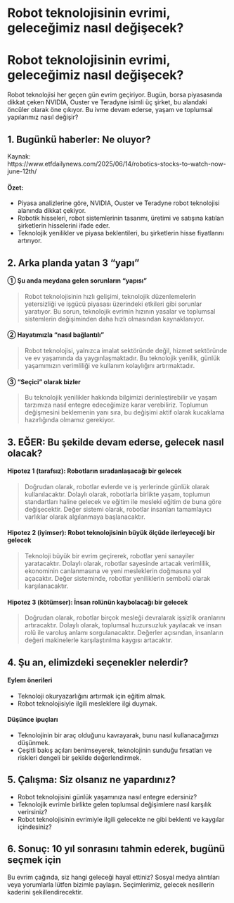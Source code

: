 # Robot teknolojisinin evrimi, geleceğimiz nasıl değişecek?

<h1>Robot teknolojisinin evrimi, geleceğimiz nasıl değişecek?</h1>
<p>Robot teknolojisi her geçen gün evrim geçiriyor. Bugün, borsa piyasasında dikkat çeken NVIDIA, Ouster ve Teradyne isimli üç şirket, bu alandaki öncüler olarak öne çıkıyor. Bu ivme devam ederse, yaşam ve toplumsal yapılarımız nasıl değişir?</p>
<h2>1. Bugünkü haberler: Ne oluyor?</h2>
<p>Kaynak:<br />
https://www.etfdailynews.com/2025/06/14/robotics-stocks-to-watch-now-june-12th/</p>
<h4>Özet:</h4>
<ul>
<li>Piyasa analizlerine göre, NVIDIA, Ouster ve Teradyne robot teknolojisi alanında dikkat çekiyor.</li>
<li>Robotik hisseleri, robot sistemlerinin tasarımı, üretimi ve satışına katılan şirketlerin hisselerini ifade eder.</li>
<li>Teknolojik yenilikler ve piyasa beklentileri, bu şirketlerin hisse fiyatlarını artırıyor.</li>
</ul>
<h2>2. Arka planda yatan 3 &#8220;yapı&#8221;</h2>
<h4>① Şu anda meydana gelen sorunların &#8220;yapısı&#8221;</h4>
<blockquote>
<p>Robot teknolojisinin hızlı gelişimi, teknolojik düzenlemelerin yetersizliği ve işgücü piyasası üzerindeki etkileri gibi sorunlar yaratıyor. Bu sorun, teknolojik evrimin hızının yasalar ve toplumsal sistemlerin değişiminden daha hızlı olmasından kaynaklanıyor.</p>
</blockquote>
<h4>② Hayatımızla &#8220;nasıl bağlantılı&#8221;</h4>
<blockquote>
<p>Robot teknolojisi, yalnızca imalat sektöründe değil, hizmet sektöründe ve ev yaşamında da yaygınlaşmaktadır. Bu teknolojik yenilik, günlük yaşamımızın verimliliği ve kullanım kolaylığını artırmaktadır.</p>
</blockquote>
<h4>③ &#8220;Seçici&#8221; olarak bizler</h4>
<blockquote>
<p>Bu teknolojik yenilikler hakkında bilgimizi derinleştirebilir ve yaşam tarzımıza nasıl entegre edeceğimize karar verebiliriz. Toplumun değişmesini beklemenin yanı sıra, bu değişimi aktif olarak kucaklama hazırlığında olmamız gerekiyor.</p>
</blockquote>
<h2>3. EĞER: Bu şekilde devam ederse, gelecek nasıl olacak?</h2>
<h4>Hipotez 1 (tarafsız): Robotların sıradanlaşacağı bir gelecek</h4>
<blockquote>
<p>Doğrudan olarak, robotlar evlerde ve iş yerlerinde günlük olarak kullanılacaktır. Dolaylı olarak, robotlarla birlikte yaşam, toplumun standartları haline gelecek ve eğitim ile mesleki eğitim de buna göre değişecektir. Değer sistemi olarak, robotlar insanları tamamlayıcı varlıklar olarak algılanmaya başlanacaktır.</p>
</blockquote>
<h4>Hipotez 2 (iyimser): Robot teknolojisinin büyük ölçüde ilerleyeceği bir gelecek</h4>
<blockquote>
<p>Teknoloji büyük bir evrim geçirerek, robotlar yeni sanayiler yaratacaktır. Dolaylı olarak, robotlar sayesinde artacak verimlilik, ekonominin canlanmasına ve yeni mesleklerin doğmasına yol açacaktır. Değer sisteminde, robotlar yeniliklerin sembolü olarak karşılanacaktır.</p>
</blockquote>
<h4>Hipotez 3 (kötümser): İnsan rolünün kaybolacağı bir gelecek</h4>
<blockquote>
<p>Doğrudan olarak, robotlar birçok mesleği devralarak işsizlik oranlarını artıracaktır. Dolaylı olarak, toplumsal huzursuzluk yayılacak ve insan rolü ile varoluş anlamı sorgulanacaktır. Değerler açısından, insanların değeri makinelerle karşılaştırılma kaygısı artacaktır.</p>
</blockquote>
<h2>4. Şu an, elimizdeki seçenekler nelerdir?</h2>
<h4>Eylem önerileri</h4>
<ul>
<li>Teknoloji okuryazarlığını artırmak için eğitim almak.</li>
<li>Robot teknolojisiyle ilgili mesleklere ilgi duymak.</li>
</ul>
<h4>Düşünce ipuçları</h4>
<ul>
<li>Teknolojinin bir araç olduğunu kavrayarak, bunu nasıl kullanacağımızı düşünmek.</li>
<li>Çeşitli bakış açıları benimseyerek, teknolojinin sunduğu fırsatları ve riskleri dengeli bir şekilde değerlendirmek.</li>
</ul>
<h2>5. Çalışma: Siz olsanız ne yapardınız?</h2>
<ul>
<li>Robot teknolojisini günlük yaşamınıza nasıl entegre edersiniz?</li>
<li>Teknolojik evrimle birlikte gelen toplumsal değişimlere nasıl karşılık verirsiniz?</li>
<li>Robot teknolojisinin evrimiyle ilgili gelecekte ne gibi beklenti ve kaygılar içindesiniz?</li>
</ul>
<h2>6. Sonuç: 10 yıl sonrasını tahmin ederek, bugünü seçmek için</h2>
<p>Bu evrim çağında, siz hangi geleceği hayal ettiniz? Sosyal medya alıntıları veya yorumlarla lütfen bizimle paylaşın. Seçimlerimiz, gelecek nesillerin kaderini şekillendirecektir.</p>

